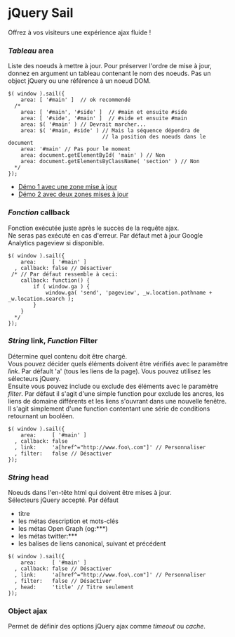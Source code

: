 # jQuery Sail

Offrez à vos visiteurs une expérience ajax fluide !

### _Tableau_ area

Liste des noeuds à mettre à jour. Pour préserver l'ordre de mise à jour, donnez en argument un tableau 
contenant le nom des noeuds. Pas un object jQuery ou une référence à un noeud DOM.

<pre lang="javascript" class="lang-javascript"><code>$( window ).sail({
    area: [ '#main' ]  // ok recommendé
  /*
    area: [ '#main', '#side' ]  // #main et ensuite #side
    area: [ '#side', '#main' ]  // #side et ensuite #main
    area: $( '#main' ) // Devrait marcher...
    area: $( '#main, #side' ) // Mais la séquence dépendra de 
                              // la position des noeuds dans le document
    area: '#main' // Pas pour le moment
    area: document.getElementById( 'main' ) // Non
    area: document.getElementsByClassName( 'section' ) // Non
  */
});</code></pre>

* <a href="/alpha/jquery/demos/sail/basic1/" target="_blank">Démo 1 avec une zone mise à jour</a>
* <a href="/alpha/jquery/demos/sail/basic2/" target="_blank">Démo 2 avec deux zones mises à jour</a>

### _Fonction_ callback

Fonction exécutée juste après le succès de la requête ajax.  
Ne seras pas exécuté en cas d'erreur. 
Par défaut met à jour Google Analytics pageview si disponible.

<pre lang="javascript" class="lang-javascript"><code>$( window ).sail({
    area:     [ '#main' ]
  , callback: false // Désactiver
 /* // Par défaut ressemble à ceci:
    callback: function() {
        if ( window.ga ) {
            window.ga( 'send', 'pageview', _w.location.pathname + _w.location.search );
        }
    }
  */
});</code></pre>

### _String_ link, _Function_ Filter

Détermine quel contenu doit être chargé.  
Vous pouvez décider quels éléments doivent être vérifiés avec le paramètre _link_. 
Par défault 'a' (tous les liens de la page). Vous pouvez utilisez les sélecteurs 
jQuery.  
Ensuite vous pouvez include ou exclude des éléments avec le paramètre _filter_.
Par défaut il s'agit d'une simple function pour exclude les ancres, les liens de 
domaine différents et les liens s'ouvrant dans une nouvelle fenêtre. Il s'agit 
simplement d'une function contentant une série de conditions retournant un booléen.


<pre lang="javascript" class="lang-javascript"><code>$( window ).sail({
    area:     [ '#main' ]
  , callback: false
  , link:     'a[href^="http://www.foo\.com"]' // Personnaliser
  , filter:   false // Désactiver
});</code></pre>

### _String_ head

Noeuds dans l'en-tête html qui doivent être mises à jour.  
Sélecteurs jQuery accepté. Par défaut

* titre
* les métas description et mots-clés
* les métas Open Graph (og:***)
* les métas twitter:***
* les balises de liens canonical, suivant et précédent

<pre lang="javascript" class="lang-javascript"><code>$( window ).sail({
    area:     [ '#main' ]
  , callback: false // Désactiver
  , link:     'a[href^="http://www.foo\.com"]' // Personnaliser
  , filter:   false // Désactiver
  , head:     'title' // Titre seulement
});</code></pre>

### Object ajax

Permet de définir des options jQuery ajax comme _timeout_ ou _cache_.